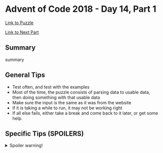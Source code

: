 # Advent of Code 2018 - Day 14, Part 1

[Link to Puzzle](https://adventofcode.com/2018/day/14)

[Link to Next Part](https://github.com/CodingAP/unofficial-aoc-syllabus/blob/main/years/2018/day14/part2.md)

## Summary
summary

## General Tips
- Test often, and test with the examples
- Most of the time, the puzzle consists of parsing data to usable data, then doing something with that usable data
- Make sure the input is the same as it was from the website
- If it is taking a while to run, it may not be working right
- If all else fails, either take a break and come back to it later, or get some help.

## Specific Tips (SPOILERS)
<details> <summary>Spoiler warning!</summary>

specific tips

</details>